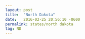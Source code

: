 ```yaml
---
layout: post
title:  "North Dakota"
date:   2016-02-25 20:56:10 -0600
permalink: states/north dakota
tag: ND
---
```

